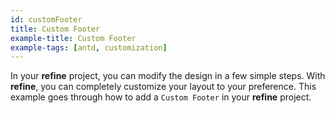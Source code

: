 ```yaml
---
id: customFooter
title: Custom Footer
example-title: Custom Footer
example-tags: [antd, customization]
---
```


In your **refine** project, you can modify the design in a few simple steps. With **refine**, you can completely customize your layout to your preference. This example goes through how to add a `Custom Footer` in your **refine** project.

<CodeSandboxExample path="customization-footer" />
